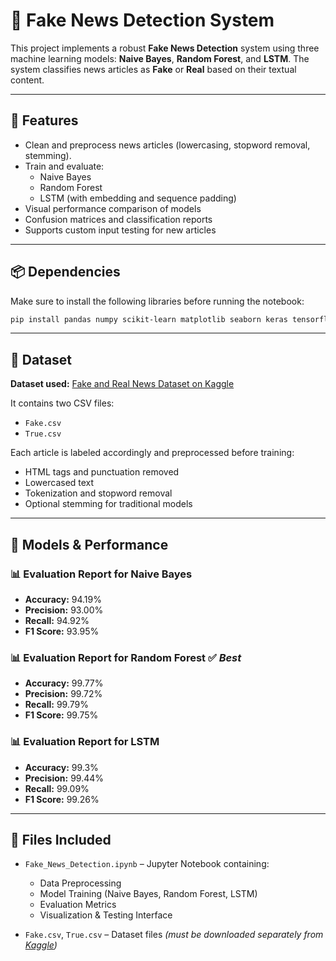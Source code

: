 # 📰 Fake News Detection System

This project implements a robust **Fake News Detection** system using three machine learning models: **Naive Bayes**, **Random Forest**, and **LSTM**. The system classifies news articles as **Fake** or **Real** based on their textual content.

---

## 📌 Features

- Clean and preprocess news articles (lowercasing, stopword removal, stemming).
- Train and evaluate:
  - Naive Bayes
  - Random Forest
  - LSTM (with embedding and sequence padding)
- Visual performance comparison of models
- Confusion matrices and classification reports
- Supports custom input testing for new articles

---

## 📦 Dependencies

Make sure to install the following libraries before running the notebook:

```bash
pip install pandas numpy scikit-learn matplotlib seaborn keras tensorflow

```

---

## 📂 Dataset

**Dataset used:** [Fake and Real News Dataset on Kaggle](https://www.kaggle.com/datasets/clmentbisaillon/fake-and-real-news-dataset)

It contains two CSV files:
- `Fake.csv`
- `True.csv`

Each article is labeled accordingly and preprocessed before training:
- HTML tags and punctuation removed
- Lowercased text
- Tokenization and stopword removal
- Optional stemming for traditional models

---

## 🚀 Models & Performance

### 📊 Evaluation Report for Naive Bayes

- **Accuracy:** 94.19%
- **Precision:** 93.00%
- **Recall:** 94.92%
- **F1 Score:** 93.95%


### 📊 Evaluation Report for Random Forest ✅ *Best*

- **Accuracy:** 99.77%
- **Precision:** 99.72%
- **Recall:** 99.79%
- **F1 Score:** 99.75%


### 📊 Evaluation Report for LSTM

- **Accuracy:** 99.3%
- **Precision:** 99.44%
- **Recall:** 99.09%
- **F1 Score:** 99.26%


---

## 📁 Files Included

- `Fake_News_Detection.ipynb` – Jupyter Notebook containing:
  - Data Preprocessing
  - Model Training (Naive Bayes, Random Forest, LSTM)
  - Evaluation Metrics
  - Visualization & Testing Interface

- `Fake.csv`, `True.csv` – Dataset files *(must be downloaded separately from [Kaggle](https://www.kaggle.com/datasets/clmentbisaillon/fake-and-real-news-dataset))*
